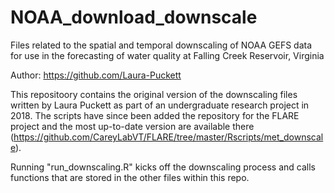 # NOAA_download_downscale
Files related to the spatial and temporal downscaling of NOAA GEFS data for use in the forecasting  of water quality at Falling Creek Reservoir, Virginia

Author: https://github.com/Laura-Puckett

This repositoory contains the original version of the downscaling files written by Laura Puckett as part of an undergraduate research project in 2018. The scripts have since been added the repository for the FLARE project and the most up-to-date version are available there (https://github.com/CareyLabVT/FLARE/tree/master/Rscripts/met_downscale).  

 Running "run_downscaling.R" kicks off the downscaling process and calls functions that are stored in the other files within this repo.
